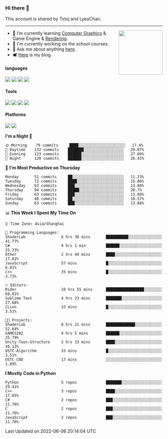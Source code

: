 ### Hi there 👋

This account is shared by Txtxj and LyeaChan.

---

<img align="right" height="141" src="https://github-readme-stats.vercel.app/api?username=txtxj&theme=tokyonight&show_icons=true&count_private=true">

- 🌱 I’m currently learning [Computer Graphics](https://github.com/txtxj/GAMES101) & Game Engine & [Rendering](https://github.com/txtxj/GAMES202).
- 🐶 I'm currently working on the school courses.
- 💬 Ask me about anything [here](https://github.com/txtxj/txtxj/issues).
- 🕊️ [Here](https://txtxj.top) is my blog.

#### languages

![](https://img.shields.io/badge/C++-00599C?logo=cplusplus&logoColor=fff)
![](https://img.shields.io/badge/Python-3e74a2?logo=python&logoColor=fff)
![](https://img.shields.io/badge/C%23-239120?logo=csharp&logoColor=fff)
![](https://img.shields.io/badge/C-A8B9CC?logo=c&logoColor=555)


#### Tools

![](https://img.shields.io/badge/JetBrains-000000?logo=jetbrains&logoColor=fff)
![](https://img.shields.io/badge/SublimeText_3-FF9800?logo=sublimetext&logoColor=fff)
![](https://img.shields.io/badge/UE_4-0E1128?logo=unrealengine&logoColor=fff)
![](https://img.shields.io/badge/unity-FFFFFF?logo=unity&logoColor=000)

#### Platforms

![](https://img.shields.io/badge/Ubuntu_20.04-E95420?logo=ubuntu&logoColor=fff)
![](https://img.shields.io/badge/Windows_10-0078D6?logo=windows&logoColor=fff)


<!--START_SECTION:waka-->
**I'm a Night 🦉** 

```text
🌞 Morning    79 commits     ████░░░░░░░░░░░░░░░░░░░░░   17.4% 
🌆 Daytime    132 commits    ███████░░░░░░░░░░░░░░░░░░   29.07% 
🌃 Evening    123 commits    ██████░░░░░░░░░░░░░░░░░░░   27.09% 
🌙 Night      120 commits    ██████░░░░░░░░░░░░░░░░░░░   26.43%

```
📅 **I'm Most Productive on Thursday** 

```text
Monday       51 commits     ██░░░░░░░░░░░░░░░░░░░░░░░   11.23% 
Tuesday      72 commits     ████░░░░░░░░░░░░░░░░░░░░░   15.86% 
Wednesday    63 commits     ███░░░░░░░░░░░░░░░░░░░░░░   13.88% 
Thursday     94 commits     █████░░░░░░░░░░░░░░░░░░░░   20.7% 
Friday       63 commits     ███░░░░░░░░░░░░░░░░░░░░░░   13.88% 
Saturday     48 commits     ██░░░░░░░░░░░░░░░░░░░░░░░   10.57% 
Sunday       63 commits     ███░░░░░░░░░░░░░░░░░░░░░░   13.88%

```


📊 **This Week I Spent My Time On** 

```text
⌚︎ Time Zone: Asia/Shanghai

💬 Programming Languages: 
ShaderLab                6 hrs 38 mins       ██████████░░░░░░░░░░░░░░░   41.77% 
C#                       4 hrs 1 min         ██████░░░░░░░░░░░░░░░░░░░   25.33% 
Other                    2 hrs 49 mins       ████░░░░░░░░░░░░░░░░░░░░░   17.82% 
JavaScript               57 mins             █░░░░░░░░░░░░░░░░░░░░░░░░   6.01% 
C++                      35 mins             █░░░░░░░░░░░░░░░░░░░░░░░░   3.73%

🔥 Editors: 
Rider                    10 hrs 55 mins      █████████████████░░░░░░░░   68.81% 
Sublime Text             4 hrs 23 mins       ███████░░░░░░░░░░░░░░░░░░   27.68% 
CLion                    33 mins             █░░░░░░░░░░░░░░░░░░░░░░░░   3.51%

🐱‍💻 Projects: 
ShaderLab                8 hrs 21 mins       █████████████░░░░░░░░░░░░   52.64% 
GAMES202                 4 hrs 5 mins        ██████░░░░░░░░░░░░░░░░░░░   25.79% 
Unity-Toon-Structure     2 hrs 33 mins       ████░░░░░░░░░░░░░░░░░░░░░   16.13% 
USTC-Algorithm           33 mins             █░░░░░░░░░░░░░░░░░░░░░░░░   3.51% 
USTC_COD                 17 mins             ░░░░░░░░░░░░░░░░░░░░░░░░░   1.89%

```

**I Mostly Code in Python** 

```text
Python                   5 repos             ███████░░░░░░░░░░░░░░░░░░   29.41% 
C++                      3 repos             ████░░░░░░░░░░░░░░░░░░░░░   17.65% 
C#                       2 repos             ███░░░░░░░░░░░░░░░░░░░░░░   11.76% 
C                        2 repos             ███░░░░░░░░░░░░░░░░░░░░░░   11.76% 
JavaScript               2 repos             ███░░░░░░░░░░░░░░░░░░░░░░   11.76%

```



 Last Updated on 2022-06-06 20:14:04 UTC
<!--END_SECTION:waka-->
